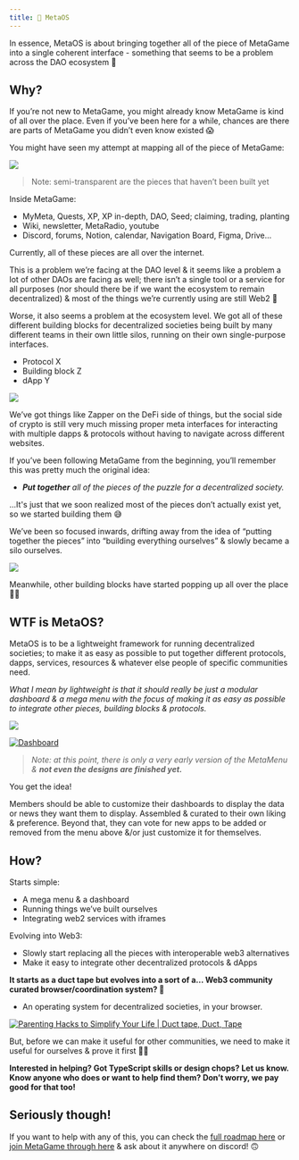 ```yaml
---
title: 📱 MetaOS
---
```


In essence, MetaOS is about bringing together all of the piece of MetaGame into a single coherent interface - something that seems to be a problem across the DAO ecosystem 👀

## Why?

If you’re not new to MetaGame, you might already know MetaGame is kind of all over the place. Even if you’ve been here for a while, chances are there are parts of MetaGame you didn’t even know existed 😱

You might have seen my attempt at mapping all of the piece of MetaGame:

[![](https://cdn.substack.com/image/fetch/w_1456,c_limit,f_auto,q_auto:good,fl_progressive:steep/https%3A%2F%2Fbucketeer-e05bbc84-baa3-437e-9518-adb32be77984.s3.amazonaws.com%2Fpublic%2Fimages%2F897da597-c914-4924-9aea-991829c51d28_1446x1080.png)](https://cdn.substack.com/image/fetch/f_auto,q_auto:good,fl_progressive:steep/https%3A%2F%2Fbucketeer-e05bbc84-baa3-437e-9518-adb32be77984.s3.amazonaws.com%2Fpublic%2Fimages%2F897da597-c914-4924-9aea-991829c51d28_1446x1080.png)

> Note: semi-transparent are the pieces that haven’t been built yet

Inside MetaGame:

-   MyMeta, Quests, XP, XP in-depth, DAO, Seed; claiming, trading, planting
-   Wiki, newsletter, MetaRadio, youtube
-   Discord, forums, Notion, calendar, Navigation Board, Figma, Drive...
  
Currently, all of these pieces are all over the internet.

This is a problem we’re facing at the DAO level & it seems like a problem a lot of other DAOs are facing as well; there isn’t a single tool or a service for all purposes (nor should there be if we want the ecosystem to remain decentralized) & most of the things we’re currently using are still Web2 😬

Worse, it also seems a problem at the ecosystem level. We got all of these different building blocks for decentralized societies being built by many different teams in their own little silos, running on their own single-purpose interfaces.

-   Protocol X
-   Building block Z
-   dApp Y
    

[![](https://cdn.substack.com/image/fetch/w_1456,c_limit,f_auto,q_auto:good,fl_progressive:steep/https%3A%2F%2Fbucketeer-e05bbc84-baa3-437e-9518-adb32be77984.s3.amazonaws.com%2Fpublic%2Fimages%2F8131207f-1b80-4265-9d4a-7777659d765c_2102x704.png)](https://cdn.substack.com/image/fetch/f_auto,q_auto:good,fl_progressive:steep/https%3A%2F%2Fbucketeer-e05bbc84-baa3-437e-9518-adb32be77984.s3.amazonaws.com%2Fpublic%2Fimages%2F8131207f-1b80-4265-9d4a-7777659d765c_2102x704.png)

We’ve got things like Zapper on the DeFi side of things, but the social side of crypto is still very much missing proper meta interfaces for interacting with multiple dapps & protocols without having to navigate across different websites.

If you’ve been following MetaGame from the beginning, you’ll remember this was pretty much the original idea:

-   _**Put together** all of the pieces of the puzzle for a decentralized society._
    

...It's just that we soon realized most of the pieces don’t actually exist yet, so we started building them 😅

We’ve been so focused inwards, drifting away from the idea of “putting together the pieces” into “building everything ourselves” & slowly became a silo ourselves.

[![](https://cdn.substack.com/image/fetch/w_1456,c_limit,f_auto,q_auto:good,fl_progressive:steep/https%3A%2F%2Fbucketeer-e05bbc84-baa3-437e-9518-adb32be77984.s3.amazonaws.com%2Fpublic%2Fimages%2Fabcec267-abb6-46b1-aaaf-a38641cb7e2d_522x452.png)](https://cdn.substack.com/image/fetch/f_auto,q_auto:good,fl_progressive:steep/https%3A%2F%2Fbucketeer-e05bbc84-baa3-437e-9518-adb32be77984.s3.amazonaws.com%2Fpublic%2Fimages%2Fabcec267-abb6-46b1-aaaf-a38641cb7e2d_522x452.png)

Meanwhile, other building blocks have started popping up all over the place 🤷‍♂️

## WTF is MetaOS?

MetaOS is to be a lightweight framework for running decentralized societies; to make it as easy as possible to put together different protocols, dapps, services, resources & whatever else people of specific communities need.

_What I mean by lightweight is that it should really be just a modular dashboard & a mega menu with the focus of making it as easy as possible to integrate other pieces, building blocks & protocols._

[![](https://cdn.substack.com/image/fetch/w_1456,c_limit,f_auto,q_auto:good,fl_progressive:steep/https%3A%2F%2Fbucketeer-e05bbc84-baa3-437e-9518-adb32be77984.s3.amazonaws.com%2Fpublic%2Fimages%2Fa438a095-d5ec-4533-b14c-9deb22e09fb7_1438x951.png)](https://cdn.substack.com/image/fetch/f_auto,q_auto:good,fl_progressive:steep/https%3A%2F%2Fbucketeer-e05bbc84-baa3-437e-9518-adb32be77984.s3.amazonaws.com%2Fpublic%2Fimages%2Fa438a095-d5ec-4533-b14c-9deb22e09fb7_1438x951.png)

[![Dashboard](https://cdn.substack.com/image/fetch/w_1456,c_limit,f_auto,q_auto:good,fl_progressive:steep/https%3A%2F%2Fbucketeer-e05bbc84-baa3-437e-9518-adb32be77984.s3.amazonaws.com%2Fpublic%2Fimages%2F5814ba37-425f-486b-af50-d145e704e338_1439x1006.png)](https://cdn.substack.com/image/fetch/f_auto,q_auto:good,fl_progressive:steep/https%3A%2F%2Fbucketeer-e05bbc84-baa3-437e-9518-adb32be77984.s3.amazonaws.com%2Fpublic%2Fimages%2F5814ba37-425f-486b-af50-d145e704e338_1439x1006.png)

> _Note: at this point, there is only a very early version of the MetaMenu & **not even the designs are finished yet.**_

You get the idea!

Members should be able to customize their dashboards to display the data or news they want them to display. Assembled & curated to their own liking & preference. Beyond that, they can vote for new apps to be added or removed from the menu above &/or just customize it for themselves.

## How?

Starts simple:

-   A mega menu & a dashboard
-   Running things we’ve built ourselves
-   Integrating web2 services with iframes
  
Evolving into Web3:

-   Slowly start replacing all the pieces with interoperable web3 alternatives
-   Make it easy to integrate other decentralized protocols & dApps
    

**It starts as a duct tape but evolves into a sort of a… Web3 community curated browser/coordination system? 🤔**
 -   An operating system for decentralized societies, in your browser.
    

[![Parenting Hacks to Simplify Your Life | Duct tape, Duct, Tape](https://cdn.substack.com/image/fetch/w_1456,c_limit,f_auto,q_auto:good,fl_progressive:steep/https%3A%2F%2Fbucketeer-e05bbc84-baa3-437e-9518-adb32be77984.s3.amazonaws.com%2Fpublic%2Fimages%2Ffe90c26b-3d02-4904-8a89-b89c234e9179_491x500.jpeg "Parenting Hacks to Simplify Your Life | Duct tape, Duct, Tape")](https://cdn.substack.com/image/fetch/f_auto,q_auto:good,fl_progressive:steep/https%3A%2F%2Fbucketeer-e05bbc84-baa3-437e-9518-adb32be77984.s3.amazonaws.com%2Fpublic%2Fimages%2Ffe90c26b-3d02-4904-8a89-b89c234e9179_491x500.jpeg)

But, before we can make it useful for other communities, we need to make it useful for ourselves & prove it first 🤷‍♂️

**Interested in helping? Got TypeScript skills or design chops? Let us know. Know anyone who does or want to help find them? Don’t worry, we pay good for that too!**

## Seriously though!

If you want to help with any of this, you can check the [full roadmap here](https://github.com/MetaFam/TheGame/issues/913) or [join MetaGame through here](https://wiki.metagame.wtf/docs/enter-metagame/join-metagame) & ask about it anywhere on discord! 🙃
